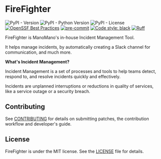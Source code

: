 # FireFighter

![PyPI - Version](https://img.shields.io/pypi/v/firefighter-incident) ![PyPI - Python Version](https://img.shields.io/pypi/pyversions/firefighter-incident) ![PyPI - License](https://img.shields.io/pypi/l/firefighter-incident) [![OpenSSF Best Practices](https://www.bestpractices.dev/projects/8170/badge)](https://www.bestpractices.dev/projects/8170) [![pre-commit](https://img.shields.io/badge/pre--commit-enabled-brightgreen?logo=pre-commit)](https://github.com/pre-commit/pre-commit) [![Code style: black](https://img.shields.io/badge/code%20style-black-000000.svg)](https://github.com/psf/black) [![Ruff](https://img.shields.io/endpoint?url=https://raw.githubusercontent.com/astral-sh/ruff/main/assets/badge/v2.json)](https://github.com/astral-sh/ruff)

FireFighter is ManoMano's in-house Incident Management Tool.

It helps manage incidents, by automatically creating a Slack channel for communication, and much more.

__What's Incident Management?__

Incident Management is a set of processes and tools to help teams detect, respond to, and resolve incidents quickly and effectively.

Incidents are unplanned interruptions or reductions in quality of services, like a service outage or a security breach.

<!--intro-end-->

## Contributing

See [CONTRIBUTING](CONTRIBUTING.md) for details on submitting patches, the contribution workflow and developer's guide.

## License

FireFighter is under the MIT license. See the [LICENSE](LICENSE) file for details.
